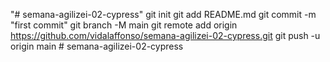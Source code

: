 "# semana-agilizei-02-cypress"  git init git add README.md git commit -m "first commit" git branch -M main git remote add origin https://github.com/vidalaffonso/semana-agilizei-02-cypress.git git push -u origin main
#   s e m a n a - a g i l i z e i - 0 2 - c y p r e s s  
 